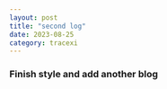 ```yaml
---
layout: post
title: "second log"
date: 2023-08-25
category: tracexi
---
```


### Finish style and add another blog